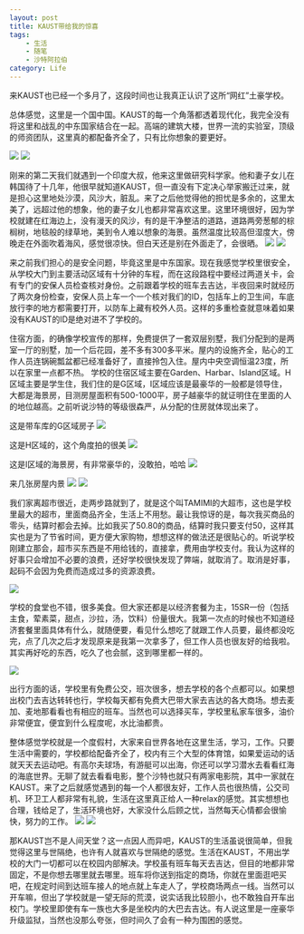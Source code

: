 ```yaml
---
layout: post
title: KAUST带给我的惊喜
tags: 
    - 生活
    - 随笔
    - 沙特阿拉伯
category: Life
---
```


来KAUST也已经一个多月了，这段时间也让我真正认识了这所“网红”土豪学校。

总体感觉，这里是一个国中国。KAUST的每一个角落都透着现代化，我完全没有将这里和战乱的中东国家结合在一起。高端的建筑大楼，世界一流的实验室，顶级的师资团队，这里真的都配备齐全了，只有比你想象的要更好。

<img src="/img/in-post/k_1.jpg" >
<img src="/img/in-post/k_2.jpg" >

刚来的第二天我们就遇到一个印度大叔，他来这里做研究科学家。他和妻子女儿在韩国待了十几年，他很早就知道KAUST，但一直没有下定决心举家搬迁过来，就是担心这里地处沙漠，风沙大，脏乱。来了之后他觉得他的担忧是多余的，这里太美了，远超过他的想象，他的妻子女儿也都非常喜欢这里。这里环境很好，因为学校就建在红海边上，没有漫天的风沙，有的是干净整洁的道路，道路两旁葱郁的棕榈树，地毯般的绿草地，美到令人难以想象的海景。虽然温度比较高但湿度大，傍晚走在外面吹着海风，感觉很凉快。但白天还是别在外面走了，会很晒。
<img src="/img/in-post/k_5.jpg" >
<img src="/img/in-post/k_6.jpg" >

来之前我们担心的是安全问题，毕竟这里是中东国家。现在我感觉学校里很安全，从学校大门到主要活动区域有十分钟的车程，而在这段路程中要经过两道关卡，会有专门的安保人员检查核对身份。之前跟着学校的班车去吉达，半夜回来时就经历了两次身份检查，安保人员上车一个一个核对我们的ID，包括车上的卫生间，车底放行李的地方都需要打开，以防车上藏有校外人员。这样的多重检查就意味着如果没有KAUST的ID是绝对进不了学校的。


住宿方面，的确像学校宣传的那样，免费提供了一套双层别墅，我们分配到的是两室一厅的别墅，加一个后花园，差不多有300多平米。屋内的设施齐全，贴心的工作人员连锅碗瓢盆都已经准备好了，直接拎包入住。屋内中央空调恒温23度，所以在家里一点都不热。
学校的住宿区域主要在Garden、Harbar、Island区域。H区域主要是学生住，我们住的是G区域，I区域应该是最豪华的一般都是领导住，大都是海景房，目测房屋面积有500-1000平，房子越豪华的就证明住在里面的人的地位越高。之前听说沙特的等级很森严，从分配的住房就体现出来了。

这是带车库的G区域房子
<img src="/img/in-post/k_4.jpg" >

这是H区域的，这个角度拍的很美
<img src="/img/in-post/k_9.jpg" >

这是I区域的海景房，有非常豪华的，没敢拍，哈哈
<img src="/img/in-post/k_11.jpg" >

来几张房屋内景
<img src="/img/in-post/k_12.jpg" >
<img src="/img/in-post/k_14.jpg" >

我们家离超市很近，走两步路就到了，就是这个叫TAMIMI的大超市，这也是学校里最大的超市，里面商品齐全，生活上不用愁。最让我惊讶的是，每次我买商品的零头，结算时都会去掉。比如我买了50.80的商品，结算时我只要支付50，这样其实也是为了节省时间，更方便大家购物，想想这样的做法还是很贴心的。听说学校刚建立那会，超市买东西是不用给钱的，直接拿，费用由学校支付。我认为这样的好事只会增加不必要的浪费，还好学校很快发现了弊端，就取消了。取消是好事，起码不会因为免费而造成过多的资源浪费。

<img src="/img/in-post/k_8.jpg" >


学校的食堂也不错，很多美食。但大家还都是以经济套餐为主，15SR一份（包括主食，荤素菜，甜点，沙拉，汤，饮料）份量很大。我第一次点的时候也不知道经济套餐里面具体有什么，就随便要，看见什么想吃了就跟工作人员要，最终都没吃完，点了几次之后才发现原来是我第一次拿多了，但工作人员也很友好的给我啦。其实再好吃的东西，吃久了也会腻，这到哪里都一样的。

<img src="/img/in-post/k_10.jpg" >

出行方面的话，学校里有免费公交，班次很多，想去学校的各个点都可以。如果想出校门去吉达转转也行，学校每天都有免费大巴带大家去吉达的各大商场。想去麦加、麦地那看看也有相应的班车。当然也可以选择买车，学校里私家车很多，油价非常便宜，便宜到什么程度呢，水比油都贵。


整体感觉学校就是一个度假村，大家来自世界各地在这里生活，学习，工作。只要生活中需要的，学校都给配备齐全了，校内有三个大型的体育馆，如果爱运动的话就天天去运动吧。有高尔夫球场，有游艇可以出海，你还可以学习潜水去看看红海的海底世界。无聊了就去看看电影，整个沙特也就只有两家电影院，其中一家就在KAUST。来了之后就感觉遇到的每一个人都很友好，工作人员也很热情，公交司机、环卫工人都非常有礼貌，生活在这里真正给人一种relax的感觉。其实想想也合理，钱给足了，生活环境也好，大家没什么后顾之忧，当然每天心情都会很愉快，努力的工作。
<img src="/img/in-post/k_3.jpg" >
<img src="/img/in-post/k_7.jpg" >

那KAUST岂不是人间天堂？这一点因人而异吧，KAUST的生活虽说很简单，但我觉得这里与世隔绝，也许有人就喜欢与世隔绝的感觉。生活在KAUST，不用出学校的大门一切都可以在校园内部解决。学校虽有班车每天去吉达，但目的地都非常固定，不是你想去哪里就去哪里。班车将你送到指定的商场，你就在里面逛吧买吧，在规定时间到达班车接人的地点就上车走人了，学校商场两点一线。当然可以开车嘛，但出了学校就是一望无际的荒漠，说实话我比较胆小，也不敢独自开车出校门。学校里即使有车一族也大多是坐校内的大巴去吉达。有人说这里是一座豪华升级监狱，当然也没那么夸张，但时间久了会有一种为围困的感觉。














